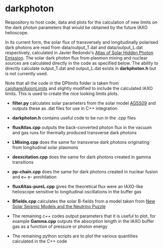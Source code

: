 # darkphoton

Respository to host code, data and plots for the calculation of new limits on the dark photon parameters that would be obtained by the future IAXO helioscope.

In its current form, the solar flux of transversely and longitudinally polarised dark photons are read from data/output_T.dat and data/output_L.dat respectively, calculated in Javier Redondo's [Atlas of Solar Hidden Photon Emission](https://arxiv.org/abs/1501.07292). The solar dark photon flux from plasmon mixing and nuclear sources are calculated directly in the code as specified below. The ability to directly calculate output_T.dat and output_L.dat exists in **darkphoton.h** but is not currently used.

Note that all the code in the DPlimits folder is taken from [cajohare/AxionLimits](https://github.com/cajohare/AxionLimits) and slightly modified to include the calculated IAXO limits. This is used to create the nice looking limits plots.

* **filter.py** calculates solar parameters from the solar model [AGSS09](https://arxiv.org/abs/0909.2668) and outputs these as .dat files for use in C++ integration

*  **darkphoton.h** contains useful code to be run in the .cpp files

*  **fluxAtlas.cpp** outputs the back-converted photon flux in the vacuum and gas runs for thermally produced transverse dark photons

*  **LMixing.cpp** does the same for transverse dark photons originating from longitudinal solar plasmons

*  **deexcitation.cpp** does the same for dark photons created in gamma transitions

*  **pp-chain.cpp** does the same for dark photons created in nuclear fusion and e+ e- annihilation

*  **fluxAltas-pureL.cpp** gives the theoretical flux were an IAXO-like helioscope sensitive to longitudinal oscillations in the buffer gas

* **Bfields.cpp** calculates the solar B-fields from a model taken from [New Solar Seismic Models and the Neutrino Puzzle](https://arxiv.org/abs/astro-ph/0203107v1)

* The remaining c++ codes output parameters that it is useful to plot, for example **Gamma.cpp** outputs the absorption length in the IAXO buffer gas as a function of pressure or photon energy

* The remaining python scripts are to plot the various quantities calculated in the C++ code 

